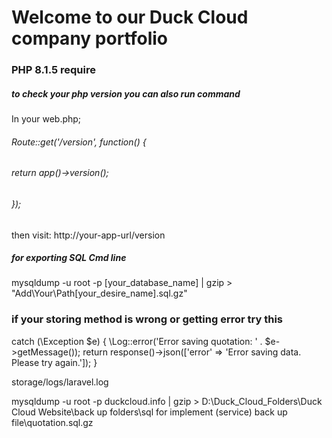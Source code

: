 # Welcome to our Duck Cloud company portfolio

### PHP 8.1.5 require 

##### to check your php version you can also run command

In your web.php;


###### Route::get('/version', function() { 
######    return app()->version(); 
###### });

then visit: http://your-app-url/version

##### for exporting SQL Cmd line
mysqldump -u root -p [your_database_name] | gzip >  "Add\Your\Path\[your_desire_name].sql.gz"


### if your storing method is wrong or getting error try this
catch (\Exception $e) {
    \Log::error('Error saving quotation: ' . $e->getMessage());
    return response()->json(['error' => 'Error saving data. Please try again.']);
}

storage/logs/laravel.log


mysqldump -u root -p duckcloud.info | gzip >  D:\Duck_Cloud_Folders\Duck Cloud Website\back up folders\sql for implement (service) back up file\quotation.sql.gz
